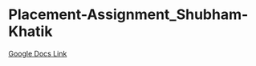 # Placement-Assignment_Shubham-Khatik
  
[Google Docs Link](https://docs.google.com/document/d/1E8qFpswSU9XzLpXPndq7QKUSBbiZ6hryPT_t4eo0Edw/edit?usp=sharing)
